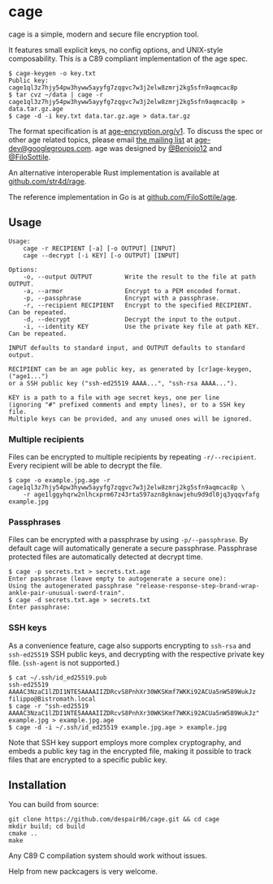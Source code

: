 # cage

cage is a simple, modern and secure file encryption tool.

It features small explicit keys, no config options, and UNIX-style composability. This is a C89 compliant implementation of the age spec.

```
$ cage-keygen -o key.txt
Public key: cage1ql3z7hjy54pw3hyww5ayyfg7zqgvc7w3j2elw8zmrj2kg5sfn9aqmcac8p
$ tar cvz ~/data | cage -r cage1ql3z7hjy54pw3hyww5ayyfg7zqgvc7w3j2elw8zmrj2kg5sfn9aqmcac8p > data.tar.gz.age
$ cage -d -i key.txt data.tar.gz.age > data.tar.gz
```

The format specification is at [age-encryption.org/v1](https://age-encryption.org/v1). To discuss the spec or other age related topics, please email [the mailing list](https://groups.google.com/d/forum/age-dev) at age-dev@googlegroups.com. age was designed by [@Benjojo12](https://twitter.com/Benjojo12) and [@FiloSottile](https://twitter.com/FiloSottile).

An alternative interoperable Rust implementation is available at [github.com/str4d/rage](https://github.com/str4d/rage).

The reference implementation in Go is at [github.com/FiloSottile/age](https://github.com/FiloSottile/age).

## Usage

```
Usage:
    cage -r RECIPIENT [-a] [-o OUTPUT] [INPUT]
    cage --decrypt [-i KEY] [-o OUTPUT] [INPUT]

Options:
    -o, --output OUTPUT         Write the result to the file at path OUTPUT.
    -a, --armor                 Encrypt to a PEM encoded format.
    -p, --passphrase            Encrypt with a passphrase.
    -r, --recipient RECIPIENT   Encrypt to the specified RECIPIENT. Can be repeated.
    -d, --decrypt               Decrypt the input to the output.
    -i, --identity KEY          Use the private key file at path KEY. Can be repeated.

INPUT defaults to standard input, and OUTPUT defaults to standard output.

RECIPIENT can be an age public key, as generated by [cr]age-keygen, ("age1...")
or a SSH public key ("ssh-ed25519 AAAA...", "ssh-rsa AAAA...").

KEY is a path to a file with age secret keys, one per line
(ignoring "#" prefixed comments and empty lines), or to a SSH key file.
Multiple keys can be provided, and any unused ones will be ignored.
```

### Multiple recipients

Files can be encrypted to multiple recipients by repeating `-r/--recipient`. Every recipient will be able to decrypt the file.

```
$ cage -o example.jpg.age -r cage1ql3z7hjy54pw3hyww5ayyfg7zqgvc7w3j2elw8zmrj2kg5sfn9aqmcac8p \
    -r age1lggyhqrw2nlhcxprm67z43rta597azn8gknawjehu9d9dl0jq3yqqvfafg example.jpg
```

### Passphrases

Files can be encrypted with a passphrase by using `-p/--passphrase`. By default cage will automatically generate a secure passphrase. Passphrase protected files are automatically detected at decrypt time.

```
$ cage -p secrets.txt > secrets.txt.age
Enter passphrase (leave empty to autogenerate a secure one):
Using the autogenerated passphrase "release-response-step-brand-wrap-ankle-pair-unusual-sword-train".
$ cage -d secrets.txt.age > secrets.txt
Enter passphrase:
```

### SSH keys

As a convenience feature, cage also supports encrypting to `ssh-rsa` and `ssh-ed25519` SSH public keys, and decrypting with the respective private key file. (`ssh-agent` is not supported.)

```
$ cat ~/.ssh/id_ed25519.pub
ssh-ed25519 AAAAC3NzaC1lZDI1NTE5AAAAIIZDRcvS8PnhXr30WKSKmf7WKKi92ACUa5nW589WukJz filippo@Bistromath.local
$ cage -r "ssh-ed25519 AAAAC3NzaC1lZDI1NTE5AAAAIIZDRcvS8PnhXr30WKSKmf7WKKi92ACUa5nW589WukJz" example.jpg > example.jpg.age
$ cage -d -i ~/.ssh/id_ed25519 example.jpg.age > example.jpg
```

Note that SSH key support employs more complex cryptography, and embeds a public key tag in the encrypted file, making it possible to track files that are encrypted to a specific public key.

## Installation
<!--
On macOS or Linux, you can use Homebrew:

```
brew tap filippo.io/cage https://filippo.io/cage
brew install cage
```

On Windows, Linux, and macOS, you can use [the pre-built binaries](https://github.com/FiloSottile/cage/releases).
-->
You can build from source:

```
git clone https://github.com/despair86/cage.git && cd cage
mkdir build; cd build
cmake ..
make
```
Any C89 C compilation system should work without issues.
<!--
On Arch Linux, cage is available from AUR as [`cage`](https://aur.archlinux.org/packcages/cage/) or [`cage-git`](https://aur.archlinux.org/packcages/cage-git/):

```bash
git clone https://aur.archlinux.org/cage.git
cd cage
makepkg -si
```

On OpenBSD -current and 6.7+, you can use the port:

```
pkg_add cage
```

On all supported versions of FreeBSD, you can build the security/cage port or use pkg:

```
pkg install cage
```
-->
Help from new packcagers is very welcome.

